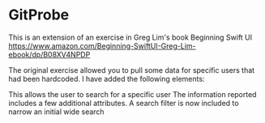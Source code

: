 # GitProbe

This is an extension of an exercise in Greg Lim's book 
Beginning Swift UI
https://www.amazon.com/Beginning-SwiftUI-Greg-Lim-ebook/dp/B08XV4NPDP

The original exercise allowed you to pull some data for specific users that had been hardcoded. 
I have added the following elements:

This allows the user to search for a specific user
The information reported includes a few additional attributes.
A search filter is now included to narrow an initial wide search

